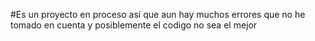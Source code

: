 #Es un proyecto en proceso así que aun hay muchos errores que no he tomado en cuenta y posiblemente el codigo no sea el mejor